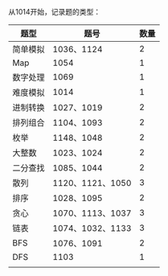 从1014开始，记录题的类型：

| 题型     | 题号             | 数量 |
| -------- | ---------------- | ---- |
| 简单模拟 | 1036、1124       | 2    |
| Map      | 1054             | 1    |
| 数字处理 | 1069             | 1    |
| 难度模拟 | 1014             | 1    |
| 进制转换 | 1027、1019       | 2    |
| 排列组合 | 1104、1093       | 2    |
| 枚举     | 1148、1048       | 2    |
| 大整数   | 1023、1024       | 2    |
| 二分查找 | 1085、1044       | 2    |
| 散列     | 1120、1121、1050 | 3    |
| 排序     | 1028、1095       | 2    |
| 贪心     | 1070、1113、1037 | 3    |
| 链表     | 1074、1032、1133 | 3    |
| BFS      | 1076、1091       | 2    |
| DFS      | 1103             | 1    |
|          |                  |      |

